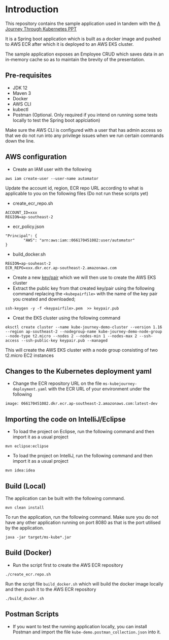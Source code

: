 # Introduction

This repository contains the sample application used in tandem with the [A Journey Through Kubernetes PPT](https://docs.google.com/presentation/d/19U_xBSLqnwbQYQUq-zu0pAJQkpjpYpBhhcWM81smJhM/edit?usp=sharing)


It is a Spring boot application which is built as a docker image and pushed to AWS ECR after which it is deployed to an AWS EKS cluster.

The sample application exposes an Employee CRUD which saves data in an in-memory cache so as to maintain the brevity of the presentation.

## Pre-requisites
 - JDK 12
 - Maven 3
 - Docker
 - AWS CLI
 - kubectl
 - Postman (Optional. Only required if you intend on running some tests locally to test the Spring boot applciation)
 
Make sure the AWS CLI is configured with a user that has admin access so that we do not run into any privilege issues when we run certain commands down the line.
 
 
## AWS configuration

- Create an IAM user with the following 
```
aws iam create-user --user-name automator
``` 

Update the account id, region, ECR repo URL according to what is applicable to you on the following files (Do not run these scripts yet)
- create_ecr_repo.sh 
```
ACCOUNT_ID=xxx
REGION=ap-southeast-2
```
- ecr_policy.json
```
"Principal": {
        "AWS": "arn:aws:iam::066170451082:user/automator"
}
```

- build_docker.sh
```
REGION=ap-souheast-2
ECR_REPO=xxx.dkr.ecr.ap-southeast-2.amazonaws.com
```

 
- Create a new [key/pair](https://docs.aws.amazon.com/AWSEC2/latest/UserGuide/ec2-key-pairs.html#having-ec2-create-your-key-pair) which we will then use to create the AWS EKS cluster
- Extract the public key from that created key/pair using the following command replacing the `<kubepairfile>` with the name of the key pair you created and downloaded;
```
ssh-keygen -y -f <keypairfile>.pem  >> keypair.pub
```
- Creat the EKS cluster using the following command
```
eksctl create cluster --name kube-journey-demo-cluster --version 1.16 --region ap-southeast-2 --nodegroup-name kube-journey-demo-node-group --node-type t2.micro --nodes 2 --nodes-min 1 --nodes-max 2 --ssh-access --ssh-public-key keypair.pub --managed
```

This will create the AWS EKS cluster with a node group consisting of two t2.micro EC2 instances 
 

## Changes to the Kubernetes deployment yaml
- Change the ECR repository URL on the file `ms-kubejourney-deployment.yaml` with the ECR URL of your environment under the following
```
image: 066170451082.dkr.ecr.ap-southeast-2.amazonaws.com:latest-dev
``` 
 
 
## Importing the code on IntelliJ/Eclipse

- To load the project on Eclipse, run the following command and then import it as a usual project
```
mvn eclipse:eclipse
```

- To load the project on IntelliJ, run the following command and then import it as a usual project
```
mvn idea:idea
```
 
## Build (Local)

The application can be built with the following command.
```
mvn clean install
```

To run the application, run the following command. Make sure you do not have any other application running on port 8080 as that is the port utilised by the application.
```
java -jar target/ms-kube*.jar
```

## Build (Docker)

- Run the script first to create the AWS ECR repository
```
./create_ecr.repo.sh
```

Run the script file `build_docker.sh` which will build the docker image locally and then push it to the AWS ECR repository

```
./build_docker.sh
```



## Postman Scripts

- If you want to test the running application locally, you can install Postman and import the file `kube-demo.postman_collection.json` into it.

